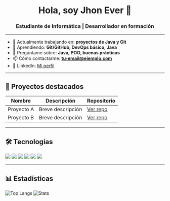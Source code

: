<h1 align="center">Hola, soy Jhon Ever 👋</h1>
<h3 align="center">Estudiante de Informática | Desarrollador en formación</h3>

---

- 🔭 Actualmente trabajando en: **proyectos de Java y Git**
- 🌱 Aprendiendo: **Git/GitHub, DevOps básico, Java**
- 💬 Pregúntame sobre: **Java, POO, buenas prácticas**
- 📫 Cómo contactarme: **tu-email@ejemplo.com**
- 💼 LinkedIn: [Mi perfil](https://www.linkedin.com/)  <!-- coloca tu URL -->

---

## 🚀 Proyectos destacados
| **Nombre** | **Descripción** | **Repositorio** |
|-----------|------------------|-----------------|
| Proyecto A | Breve descripción | [Ver repo](https://github.com/jhon-ever13/tu-repo-a) |
| Proyecto B | Breve descripción | [Ver repo](https://github.com/jhon-ever13/tu-repo-b) |

---

## 🛠️ Tecnologías
<p>
  <img src="https://img.shields.io/badge/Java-ED8B00?logo=openjdk&logoColor=white" />
  <img src="https://img.shields.io/badge/Git-F05032?logo=git&logoColor=white" />
  <img src="https://img.shields.io/badge/GitHub-181717?logo=github&logoColor=white" />
  <img src="https://img.shields.io/badge/javascript-181717?logo=github&logoColor=white" />
  <img src="https://img.shields.io/badge/css-181717?logo=github&logoColor=white" />
  <img src="https://img.shields.io/badge/html-181717?logo=github&logoColor=white" />
  <!-- agrega más si usas: HTML, CSS, JS, etc. -->
</p>

---

## 📊 Estadísticas
![Top Langs](https://github-readme-stats.vercel.app/api/top-langs/?username=jhon-ever13&layout=compact)
![Stats](https://github-readme-stats.vercel.app/api?username=jhon-ever13&show_icons=true)

